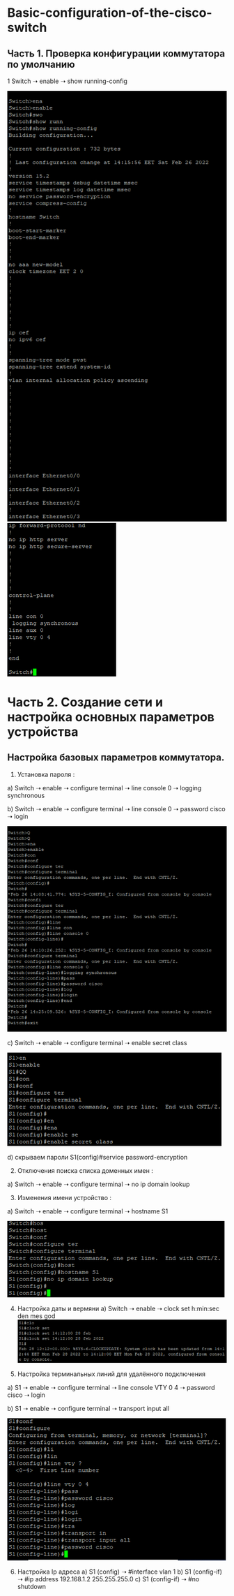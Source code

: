 # Basic-configuration-of-the-cisco-switch
## Часть 1. Проверка конфигурации коммутатора по умолчанию
1 Switch ➝ enable ➝ show running-config 

![](https://github.com/iGORnetwork/Basic-configuration-of-the-cisco-switch/blob/main/image/Screenshot_1.png)
![](https://github.com/iGORnetwork/Basic-configuration-of-the-cisco-switch/blob/main/image/Screenshot_2.png)
# Часть 2. Создание сети и настройка основных параметров устройства
## Настройка базовых параметров коммутатора.
1. Установка пароля :

a) Switch ➝ enable ➝ configure terminal ➝ line console 0 ➝ logging synchronous 

b) Switch ➝ enable ➝ configure terminal ➝ line console 0 ➝ password cisco ➝ login

![](https://github.com/iGORnetwork/Basic-configuration-of-the-cisco-switch/blob/main/image/Screenshot_3.png)

c) Switch ➝ enable ➝ configure terminal ➝ enable secret class

![](https://github.com/iGORnetwork/Basic-configuration-of-the-cisco-switch/blob/main/image/Screenshot_6.png)

d) скрываем пароли  S1(config)#service password-encryption


2. Отключения поиска списка доменных имен :

a) Switch ➝ enable ➝ configure terminal ➝ no ip domain lookup


3. Изменения имени устройство :

a) Switch ➝ enable ➝ configure terminal ➝ hostname S1

![](https://github.com/iGORnetwork/Basic-configuration-of-the-cisco-switch/blob/main/image/Screenshot_4.png)

4) Настройка даты и вермяни 
a) Switch ➝ enable ➝ clock set h:min:sec den mes god
![](https://github.com/iGORnetwork/Basic-configuration-of-the-cisco-switch/blob/main/image/Screenshot_5.png)

5. Настройка терминальных линий для удалённого подключения 

a) S1 ➝ enable ➝ configure terminal ➝ line console VTY 0 4 ➝ password cisco ➝ login

b) S1 ➝ enable ➝ configure terminal ➝ transport input all

![](https://github.com/iGORnetwork/Basic-configuration-of-the-cisco-switch/blob/main/image/Screenshot_7.png)

6. Настройка Ip адреса 
a) S1 (config) ➝ #interface vlan 1
b) S1 (config-if) ➝ #ip address 192.168.1.2 255.255.255.0
c) S1 (config-if) ➝ #no shutdown



